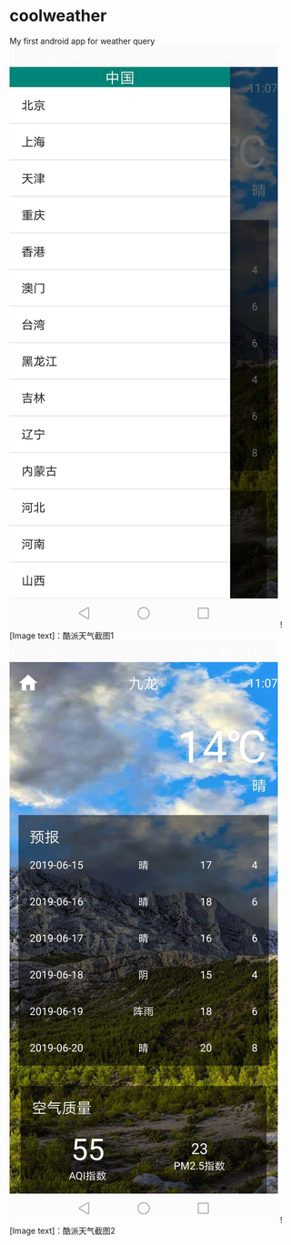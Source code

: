 # coolweather
My first android app for weather query
![Image text](https://github.com/111WONDER111/img-storage/blob/master/coolweather_1.jpg)
![Image text]：酷派天气截图1
![Image text](https://github.com/111WONDER111/img-storage/blob/master/coolweather_2.jpg)
![Image text]：酷派天气截图2
